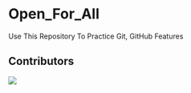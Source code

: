 # Open_For_All
Use This Repository To Practice Git, GitHub Features

<h2>Contributors</h2>
<a href="https://github.com/anasjawed283/Open_For_All/graphs/contributors">
  <img src="https://contrib.rocks/image?repo=anasjawed283/Open_For_All" />
</a>

